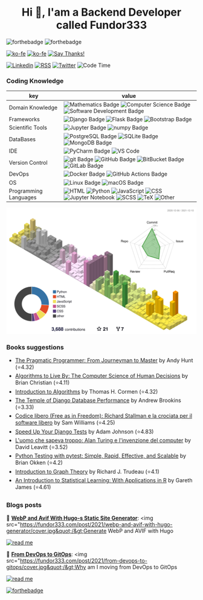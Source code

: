<h1 align="center">Hi 👋, I'am a Backend Developer called Fundor333</h1>


![forthebadge](https://forthebadge.com/images/badges/you-didnt-ask-for-this.svg)
![forthebadge](https://forthebadge.com/images/badges/powered-by-electricity.svg)

[![ko-fe](https://img.shields.io/badge/Ko--fi-donate-F16061?logo=Ko-fi&style=for-the-badge)](https://ko-fi.com/fundor333)
[![ko-fe](https://img.shields.io/badge/Buy%20me%20a%20coffe-donate-FFDD00?logo=Buy-me-a-Coffee&style=for-the-badge)](https://www.buymeacoffee.com/fundor333)
[![Say Thanks!](https://img.shields.io/badge/Say%20Thanks-thank-1EAEDB.svg?style=for-the-badge)](https://saythanks.io/to/github@fundor333.com)

[![Linkedin](https://img.shields.io/badge/LinkedIn-connect-0077B5?style=for-the-badge&logo=linkedin)](https://www.linkedin.com/in/%F0%9F%90%8D-matteo-scarpa-78969263/
)
[![RSS](https://img.shields.io/badge/RSS-read-FFA500?logo=rss&style=for-the-badge)](https:fundor333.com/index.xml)
[![Twitter](https://img.shields.io/badge/Twitter-follow-1DA1F2?logo=twitter&style=for-the-badge)](https://twitter.com/fundor333)
![Code Time](https://img.shields.io/endpoint?url=https://codetime-api.datreks.com/badge/1371?logoColor=white%26project=%26recentMS=0%26showProject=false&style=for-the-badge)

### Coding Knowledge

key                      |value
-------------------------|-------------------------------------------------------------------
Domain Knowledge         | ![Mathematics Badge](https://img.shields.io/badge/-Mathematics-f73e3e?style=for-the-badge&logo=mathworks&logoColor=white&color=f73e3e) ![Computer Science Badge](https://img.shields.io/badge/-Computer%20Science-7b18a2?style=for-the-badge&logo=smartthings&logoColor=white&color=7b18a2) ![Software Development Badge](https://img.shields.io/badge/-Software%20Development-fbc157?style=for-the-badge&logo=webpack&logoColor=000&color=fbc157)
Frameworks               | ![Django Badge](https://img.shields.io/badge/-Django-092E20?style=for-the-badge&logo=Django&logoColor=white&color=092E20) ![Flask Badge](https://img.shields.io/badge/-Flask-000000?style=for-the-badge&logo=Flask&logoColor=white&color=000000)  ![Bootstrap Badge](https://img.shields.io/badge/-Bootstrap-7952B3?style=for-the-badge&logo=Bootstrap&logoColor=white&color=7952B3)
Scientific Tools         | ![Jupyter Badge](https://img.shields.io/badge/-Jupyter-F37626?style=for-the-badge&logo=Jupyter&logoColor=white&color=F37626) ![numpy Badge](https://img.shields.io/badge/-numpy-013243?style=for-the-badge&logo=numpy&logoColor=white&color=013243)
DataBases                | ![PostgreSQL Badge](https://img.shields.io/badge/-PostgreSQL-336791?style=for-the-badge&logo=PostgreSQL&logoColor=white&color=336791) ![SQLite Badge](https://img.shields.io/badge/-SQLite-003B57?style=for-the-badge&logo=SQLite&logoColor=white&color=003B57) ![MongoDB Badge](https://img.shields.io/badge/-MongoDB-47A248?style=for-the-badge&logo=MongoDB&logoColor=white&color=47A248) 
IDE               | ![PyCharm Badge](https://img.shields.io/badge/-PyCharm-000?style=for-the-badge&logo=PyCharm&logoColor=white&color=000)  ![VS Code](https://img.shields.io/badge/visualstudiocode-blue.svg?logo=visual-studio-code&style=for-the-badge)
Version Control          | ![git Badge](https://img.shields.io/badge/-git-F05032?style=for-the-badge&logo=git&logoColor=white&color=F05032) ![GitHub Badge](https://img.shields.io/badge/-GitHub-181717?style=for-the-badge&logo=GitHub&logoColor=white&color=181717) ![BitBucket Badge](https://img.shields.io/badge/-BitBucket-0052CC?style=for-the-badge&logo=BitBucket&logoColor=white&color=0052CC) ![GitLab Badge](https://img.shields.io/badge/-GitLab-F05032?style=for-the-badge&logo=GitLab&logoColor=white&color=FCA121)
DevOps                   | ![Docker Badge](https://img.shields.io/badge/-Docker-2496ED?style=for-the-badge&logo=Docker&logoColor=white&color=2496ED) ![GitHub Actions Badge](https://img.shields.io/badge/-GitHub%20Actions-2088FF?style=for-the-badge&logo=GitHub%20Actions&logoColor=white&color=2088FF) 
OS                       | ![Linux Badge](https://img.shields.io/badge/-Linux-FCC624?style=for-the-badge&logo=Linux&logoColor=000&color=FCC624) ![macOS Badge](https://img.shields.io/badge/-macOS-000?style=for-the-badge&logo=Apple&logoColor=white&color=000)
Programming Languages    | ![HTML](https://img.shields.io/badge/HTML-39.9%25-%23e34c26?style=for-the-badge&logo=HTML&logoColor=%23e34c26&color=%23e34c26) ![Python](https://img.shields.io/badge/Python-24.8%25-%233572A5?style=for-the-badge&logo=Python&logoColor=%233572A5&color=%233572A5) ![JavaScript](https://img.shields.io/badge/JavaScript-14.6%25-%23f1e05a?style=for-the-badge&logo=JavaScript&logoColor=%23f1e05a&color=%23f1e05a) ![CSS](https://img.shields.io/badge/CSS-7.5%25-%23563d7c?style=for-the-badge&logo=CSS&logoColor=%23563d7c&color=%23563d7c) ![Jupyter Notebook](https://img.shields.io/badge/Jupyter%20Notebook-5.5%25-%23DA5B0B?style=for-the-badge&logo=Jupyter%20Notebook&logoColor=%23DA5B0B&color=%23DA5B0B) ![SCSS](https://img.shields.io/badge/SCSS-2.8%25-%23c6538c?style=for-the-badge&logo=SCSS&logoColor=%23c6538c&color=%23c6538c) ![TeX](https://img.shields.io/badge/TeX-1.7%25-%233D6117?style=for-the-badge&logo=TeX&logoColor=%233D6117&color=%233D6117) ![Other](https://img.shields.io/badge/Other-2.9%25-%23ededed?style=for-the-badge&logo=Other&logoColor=%23ededed&color=%23ededed) 

![](./profile-3d-contrib/profile-season-animate.svg)

<!--START_SECTION:waka-->
<!--END_SECTION:waka-->

### Books suggestions
<!-- GOODREADS-LIST:START -->
- [The Pragmatic Programmer: From Journeyman to Master](https://www.goodreads.com/review/show/4134513316?utm_medium=api&utm_source=rss) by Andy Hunt (⭐️4.32)
- [Algorithms to Live By: The Computer Science of Human Decisions](https://www.goodreads.com/review/show/4134512811?utm_medium=api&utm_source=rss) by Brian Christian (⭐️4.11)
- [Introduction to Algorithms](https://www.goodreads.com/review/show/3979104930?utm_medium=api&utm_source=rss) by Thomas H. Cormen (⭐️4.32)
- [The Temple of Django Database Performance](https://www.goodreads.com/review/show/3904584133?utm_medium=api&utm_source=rss) by Andrew Brookins (⭐️3.33)
- [Codice libero (Free as in Freedom): Richard Stallman e la crociata per il software libero](https://www.goodreads.com/review/show/3979088374?utm_medium=api&utm_source=rss) by Sam  Williams (⭐️4.25)
- [Speed Up Your Django Tests](https://www.goodreads.com/review/show/3979084324?utm_medium=api&utm_source=rss) by Adam    Johnson (⭐️4.83)
- [L'uomo che sapeva troppo: Alan Turing e l'invenzione del computer](https://www.goodreads.com/review/show/3379551629?utm_medium=api&utm_source=rss) by David Leavitt (⭐️3.52)
- [Python Testing with pytest: Simple, Rapid, Effective, and Scalable](https://www.goodreads.com/review/show/3379582780?utm_medium=api&utm_source=rss) by Brian Okken (⭐️4.2)
- [Introduction to Graph Theory](https://www.goodreads.com/review/show/3385145021?utm_medium=api&utm_source=rss) by Richard J. Trudeau (⭐️4.1)
- [An Introduction to Statistical Learning: With Applications in R](https://www.goodreads.com/review/show/3385145297?utm_medium=api&utm_source=rss) by Gareth James (⭐️4.61)
<!-- GOODREADS-LIST:END -->

### Blogs posts
<!-- BLOG-POST-LIST:START -->
 🧋 [**WebP and Avif With Hugo-s Static Site Generator**](https://fundor333.com/post/2021/webp-and-avif-with-hugo-generator/): &lt;img src=&quot;https://fundor333.com/post/2021/webp-and-avif-with-hugo-generator/cover.jpg&quot;/&gt;Generate WebP and AVIF with Hugo 
 
 [![read me](https://img.shields.io/badge/READ%20MORE-blue?style=for-the-badge)](https://fundor333.com/post/2021/webp-and-avif-with-hugo-generator/) 

 🍵 [**From DevOps to GitOps**](https://fundor333.com/post/2021/from-devops-to-gitops/): &lt;img src=&quot;https://fundor333.com/post/2021/from-devops-to-gitops/cover.jpg&quot;/&gt;Why am I moving from DevOps to GitOps 
 
 [![read me](https://img.shields.io/badge/READ%20MORE-blue?style=for-the-badge)](https://fundor333.com/post/2021/from-devops-to-gitops/) 
<!-- BLOG-POST-LIST:END -->

[![forthebadge](https://forthebadge.com/images/badges/check-it-out.svg)](https://fundor333.com)
